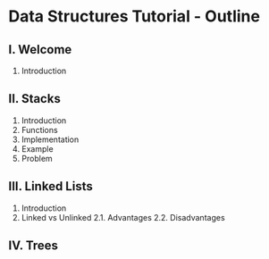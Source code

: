 # Data Structures Tutorial - Outline
## I. Welcome
1. Introduction
## II. Stacks
1. Introduction
2. Functions
3. Implementation
4. Example
5. Problem
## III. Linked Lists
1. Introduction
2. Linked vs Unlinked
    2.1. Advantages
    2.2. Disadvantages
## IV. Trees